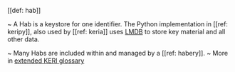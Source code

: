 [[def: hab]]

~ A Hab is a keystore for one identifier. The Python implementation in [[ref: keripy]], also used by [[ref: keria]] uses [LMDB](http://www.lmdb.tech/doc/) to store key material and all other data.

~ Many Habs are included within and managed by a [[ref: habery]].
~ More in <a href="https://weboftrust.github.io/WOT-terms/docs/glossary/hab">extended KERI glossary</a>
